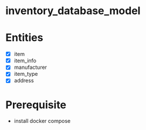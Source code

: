 # inventory_database_model


# Entities

* [x] item
* [x] item_info
* [x] manufacturer
* [x] item_type
* [x] address

# Prerequisite 

- install docker compose 

